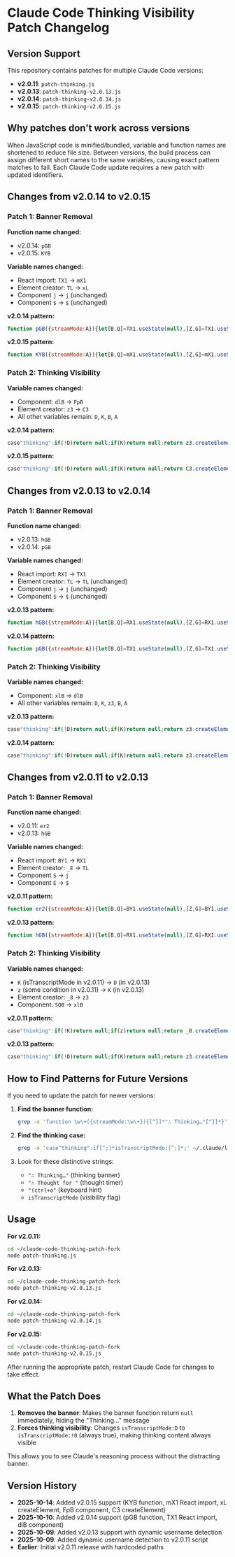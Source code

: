 # Claude Code Thinking Visibility Patch Changelog

## Version Support

This repository contains patches for multiple Claude Code versions:
- **v2.0.11**: `patch-thinking.js`
- **v2.0.13**: `patch-thinking-v2.0.13.js`
- **v2.0.14**: `patch-thinking-v2.0.14.js`
- **v2.0.15**: `patch-thinking-v2.0.15.js`

## Why patches don't work across versions

When JavaScript code is minified/bundled, variable and function names are shortened to reduce file size. Between versions, the build process can assign different short names to the same variables, causing exact pattern matches to fail. Each Claude Code update requires a new patch with updated identifiers.

## Changes from v2.0.14 to v2.0.15

### Patch 1: Banner Removal

**Function name changed:**
- v2.0.14: `pGB`
- v2.0.15: `KYB`

**Variable names changed:**
- React import: `TX1` → `mX1`
- Element creator: `TL` → `xL`
- Component `j` → `j` (unchanged)
- Component `$` → `$` (unchanged)

**v2.0.14 pattern:**
```javascript
function pGB({streamMode:A}){let[B,Q]=TX1.useState(null),[Z,G]=TX1.useState(null);if(TX1.useEffect(()=>{if(A==="thinking"&&B===null)Q(Date.now());else if(A!=="thinking"&&B!==null)G(Date.now()-B),Q(null)},[A,B]),A==="thinking")return TL.createElement(j,{marginTop:1},TL.createElement($,{dimColor:!0},"∴ Thinking…"));if(Z!==null)return TL.createElement(j,{marginTop:1},TL.createElement($,{dimColor:!0},"∴ Thought for ",Math.max(1,Math.round(Z/1000)),"s"," ",TL.createElement($,{dimColor:!0,bold:!0},"(ctrl+o")," ","to show thinking)"));return null}
```

**v2.0.15 pattern:**
```javascript
function KYB({streamMode:A}){let[B,Q]=mX1.useState(null),[Z,G]=mX1.useState(null);if(mX1.useEffect(()=>{if(A==="thinking"&&B===null)Q(Date.now());else if(A!=="thinking"&&B!==null)G(Date.now()-B),Q(null)},[A,B]),A==="thinking")return xL.createElement(j,{marginTop:1},xL.createElement($,{dimColor:!0},"∴ Thinking…"));if(Z!==null)return xL.createElement(j,{marginTop:1},xL.createElement($,{dimColor:!0},"∴ Thought for ",Math.max(1,Math.round(Z/1000)),"s"," ",xL.createElement($,{dimColor:!0,bold:!0},"(ctrl+o")," ","to show thinking)"));return null}
```

### Patch 2: Thinking Visibility

**Variable names changed:**
- Component: `dlB` → `FpB`
- Element creator: `z3` → `C3`
- All other variables remain: `D`, `K`, `B`, `A`

**v2.0.14 pattern:**
```javascript
case"thinking":if(!D)return null;if(K)return null;return z3.createElement(dlB,{addMargin:B,param:A,isTranscriptMode:D});
```

**v2.0.15 pattern:**
```javascript
case"thinking":if(!D)return null;if(K)return null;return C3.createElement(FpB,{addMargin:B,param:A,isTranscriptMode:D});
```

## Changes from v2.0.13 to v2.0.14

### Patch 1: Banner Removal

**Function name changed:**
- v2.0.13: `hGB`
- v2.0.14: `pGB`

**Variable names changed:**
- React import: `RX1` → `TX1`
- Element creator: `TL` → `TL` (unchanged)
- Component `j` → `j` (unchanged)
- Component `$` → `$` (unchanged)

**v2.0.13 pattern:**
```javascript
function hGB({streamMode:A}){let[B,Q]=RX1.useState(null),[Z,G]=RX1.useState(null);if(RX1.useEffect(()=>{if(A==="thinking"&&B===null)Q(Date.now());else if(A!=="thinking"&&B!==null)G(Date.now()-B),Q(null)},[A,B]),A==="thinking")return TL.createElement(j,{marginTop:1},TL.createElement($,{dimColor:!0},"∴ Thinking…"));if(Z!==null)return TL.createElement(j,{marginTop:1},TL.createElement($,{dimColor:!0},"∴ Thought for ",Math.max(1,Math.round(Z/1000)),"s"," ",TL.createElement($,{dimColor:!0,bold:!0},"(ctrl+o")," ","to show thinking)"));return null}
```

**v2.0.14 pattern:**
```javascript
function pGB({streamMode:A}){let[B,Q]=TX1.useState(null),[Z,G]=TX1.useState(null);if(TX1.useEffect(()=>{if(A==="thinking"&&B===null)Q(Date.now());else if(A!=="thinking"&&B!==null)G(Date.now()-B),Q(null)},[A,B]),A==="thinking")return TL.createElement(j,{marginTop:1},TL.createElement($,{dimColor:!0},"∴ Thinking…"));if(Z!==null)return TL.createElement(j,{marginTop:1},TL.createElement($,{dimColor:!0},"∴ Thought for ",Math.max(1,Math.round(Z/1000)),"s"," ",TL.createElement($,{dimColor:!0,bold:!0},"(ctrl+o")," ","to show thinking)"));return null}
```

### Patch 2: Thinking Visibility

**Variable names changed:**
- Component: `xlB` → `dlB`
- All other variables remain: `D`, `K`, `z3`, `B`, `A`

**v2.0.13 pattern:**
```javascript
case"thinking":if(!D)return null;if(K)return null;return z3.createElement(xlB,{addMargin:B,param:A,isTranscriptMode:D});
```

**v2.0.14 pattern:**
```javascript
case"thinking":if(!D)return null;if(K)return null;return z3.createElement(dlB,{addMargin:B,param:A,isTranscriptMode:D});
```

## Changes from v2.0.11 to v2.0.13

### Patch 1: Banner Removal

**Function name changed:**
- v2.0.11: `er2`
- v2.0.13: `hGB`

**Variable names changed:**
- React import: `BY1` → `RX1`
- Element creator: `_E` → `TL`
- Component `S` → `j`
- Component `E` → `$`

**v2.0.11 pattern:**
```javascript
function er2({streamMode:A}){let[B,Q]=BY1.useState(null),[Z,G]=BY1.useState(null);if(BY1.useEffect(()=>{if(A==="thinking"&&B===null)Q(Date.now());else if(A!=="thinking"&&B!==null)G(Date.now()-B),Q(null)},[A,B]),A==="thinking")return _E.createElement(S,{marginTop:1},_E.createElement(E,{dimColor:!0},"∴ Thinking…"));if(Z!==null)return _E.createElement(S,{marginTop:1},_E.createElement(E,{dimColor:!0},"∴ Thought for ",Math.max(1,Math.round(Z/1000)),"s"," ",_E.createElement(E,{dimColor:!0,bold:!0},"(ctrl+o")," ","to show thinking)"));return null}
```

**v2.0.13 pattern:**
```javascript
function hGB({streamMode:A}){let[B,Q]=RX1.useState(null),[Z,G]=RX1.useState(null);if(RX1.useEffect(()=>{if(A==="thinking"&&B===null)Q(Date.now());else if(A!=="thinking"&&B!==null)G(Date.now()-B),Q(null)},[A,B]),A==="thinking")return TL.createElement(j,{marginTop:1},TL.createElement($,{dimColor:!0},"∴ Thinking…"));if(Z!==null)return TL.createElement(j,{marginTop:1},TL.createElement($,{dimColor:!0},"∴ Thought for ",Math.max(1,Math.round(Z/1000)),"s"," ",TL.createElement($,{dimColor:!0,bold:!0},"(ctrl+o")," ","to show thinking)"));return null}
```

### Patch 2: Thinking Visibility

**Variable names changed:**
- `K` (isTranscriptMode in v2.0.11) → `D` (in v2.0.13)
- `z` (some condition in v2.0.11) → `K` (in v2.0.13)
- Element creator: `_8` → `z3`
- Component: `SOB` → `xlB`

**v2.0.11 pattern:**
```javascript
case"thinking":if(!K)return null;if(z)return null;return _8.createElement(SOB,{addMargin:B,param:A,isTranscriptMode:K});
```

**v2.0.13 pattern:**
```javascript
case"thinking":if(!D)return null;if(K)return null;return z3.createElement(xlB,{addMargin:B,param:A,isTranscriptMode:D});
```

## How to Find Patterns for Future Versions

If you need to update the patch for newer versions:

1. **Find the banner function:**
   ```bash
   grep -o 'function \w\+({streamMode:\w\+}){[^}]*"∴ Thinking…"[^}]*}' ~/.claude/local/node_modules/@anthropic-ai/claude-code/cli.js
   ```

2. **Find the thinking case:**
   ```bash
   grep -o 'case"thinking":if[^;]*isTranscriptMode:[^;]*;' ~/.claude/local/node_modules/@anthropic-ai/claude-code/cli.js
   ```

3. Look for these distinctive strings:
   - `"∴ Thinking…"` (thinking banner)
   - `"∴ Thought for "` (thought timer)
   - `"(ctrl+o"` (keyboard hint)
   - `isTranscriptMode` (visibility flag)

## Usage

**For v2.0.11:**
```bash
cd ~/claude-code-thinking-patch-fork
node patch-thinking.js
```

**For v2.0.13:**
```bash
cd ~/claude-code-thinking-patch-fork
node patch-thinking-v2.0.13.js
```

**For v2.0.14:**
```bash
cd ~/claude-code-thinking-patch-fork
node patch-thinking-v2.0.14.js
```

**For v2.0.15:**
```bash
cd ~/claude-code-thinking-patch-fork
node patch-thinking-v2.0.15.js
```

After running the appropriate patch, restart Claude Code for changes to take effect.

## What the Patch Does

1. **Removes the banner**: Makes the banner function return `null` immediately, hiding the "Thinking..." message
2. **Forces thinking visibility**: Changes `isTranscriptMode:D` to `isTranscriptMode:!0` (always true), making thinking content always visible

This allows you to see Claude's reasoning process without the distracting banner.

## Version History

- **2025-10-14**: Added v2.0.15 support (KYB function, mX1 React import, xL createElement, FpB component, C3 createElement)
- **2025-10-10**: Added v2.0.14 support (pGB function, TX1 React import, dlB component)
- **2025-10-09**: Added v2.0.13 support with dynamic username detection
- **2025-10-09**: Added dynamic username detection to v2.0.11 script
- **Earlier**: Initial v2.0.11 release with hardcoded paths
